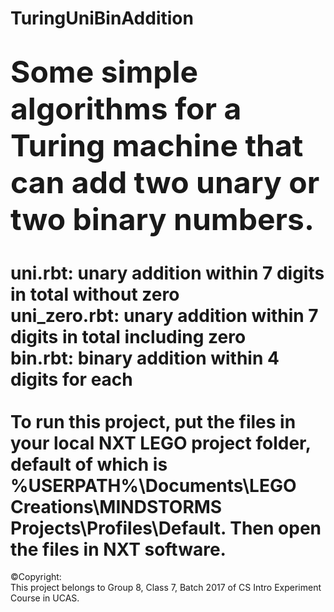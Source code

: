# TuringUniBinAddition
<font size=36>Some simple algorithms for a Turing machine that can add two unary or two binary numbers.</font><br>
===

uni.rbt: unary addition within 7 digits in total without zero<br>
uni_zero.rbt: unary addition within 7 digits in total including zero<br>
bin.rbt: binary addition within 4 digits for each<br>
<br>
To run this project, put the files in your local NXT LEGO project folder, default of which is %USERPATH%\\Documents\\LEGO Creations\\MINDSTORMS Projects\\Profiles\\Default. Then open the files in NXT software.<br>
===

&copy;Copyright:<br>
This project belongs to Group 8, Class 7, Batch 2017 of CS Intro Experiment Course in UCAS.<br>
